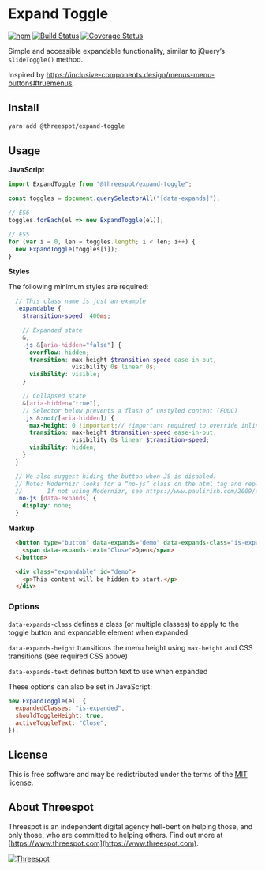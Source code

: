 # Expand Toggle

[![npm](https://badge.fury.io/js/%40threespot%2Fexpand-toggle.svg)](https://www.npmjs.com/package/@threespot/expand-toggle)
[![Build Status](https://travis-ci.org/Threespot/expand-toggle.svg?branch=master)](https://travis-ci.org/Threespot/expand-toggle)
[![Coverage Status](https://coveralls.io/repos/github/Threespot/expand-toggle/badge.svg)](https://coveralls.io/github/Threespot/expand-toggle)

Simple and accessible expandable functionality, similar to jQuery’s `slideToggle()` method.

Inspired by https://inclusive-components.design/menus-menu-buttons#truemenus.

## Install

```bash
yarn add @threespot/expand-toggle
```

## Usage

**JavaScript**

```js
import ExpandToggle from "@threespot/expand-toggle";

const toggles = document.querySelectorAll("[data-expands]");

// ES6
toggles.forEach(el => new ExpandToggle(el));

// ES5
for (var i = 0, len = toggles.length; i < len; i++) {
  new ExpandToggle(toggles[i]);
}
```

**Styles**

The following minimum styles are required:

```scss
  // This class name is just an example
  .expandable {
    $transition-speed: 400ms;

    // Expanded state
    &,
    .js &[aria-hidden="false"] {
      overflow: hidden;
      transition: max-height $transition-speed ease-in-out,
                  visibility 0s linear 0s;
      visibility: visible;
    }

    // Collapsed state
    &[aria-hidden="true"],
    // Selector below prevents a flash of unstyled content (FOUC)
    .js &:not([aria-hidden]) {
      max-height: 0 !important;// !important required to override inline styles added by JS
      transition: max-height $transition-speed ease-in-out,
                  visibility 0s linear $transition-speed;
      visibility: hidden;
    }
  }

  // We also suggest hiding the button when JS is disabled.
  // Note: Modernizr looks for a “no-js” class on the html tag and replaces it with “js” on load.
  //       If not using Modernizr, see https://www.paulirish.com/2009/avoiding-the-fouc-v3/
  .no-js [data-expands] {
    display: none;
  }
```

**Markup**

```html
  <button type="button" data-expands="demo" data-expands-class="is-expanded" data-expands-height>
    <span data-expands-text="Close">Open</span>
  </button>

  <div class="expandable" id="demo">
    <p>This content will be hidden to start.</p>
  </div>
```

### Options

`data-expands-class` defines a class (or multiple classes) to apply to the toggle button and expandable element when expanded

`data-expands-height` transitions the menu height using `max-height` and CSS transitions (see required CSS above)

`data-expands-text` defines button text to use when expanded

These options can also be set in JavaScript:

```js
new ExpandToggle(el, {
  expandedClasses: "is-expanded",
  shouldToggleHeight: true,
  activeToggleText: "Close",
});
```

## License

This is free software and may be redistributed under the terms of the [MIT license](https://github.com/Threespot/expand-toggle/blob/master/LICENSE.md).

## About Threespot

Threespot is an independent digital agency hell-bent on helping those, and only those, who are committed to helping others. Find out more at [https://www.threespot.com](https://www.threespot.com).

[![Threespot](https://avatars3.githubusercontent.com/u/370822?v=3&s=100)](https://www.threespot.com)
